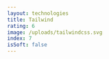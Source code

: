 ```yaml
---
layout: technologies
title: Tailwind
rating: 6
image: /uploads/tailwindcss.svg
index: 7
isSoft: false
---
```

